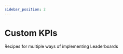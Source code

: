 ```yaml
---
sidebar_position: 2
---
```


# Custom KPIs

Recipes for multiple ways of implementing Leaderboards

